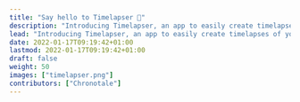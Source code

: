 ```yaml
---
title: "Say hello to Timelapser 👋"
description: "Introducing Timelapser, an app to easily create timelapses of your digital work."
lead: "Introducing Timelapser, an app to easily create timelapses of your digital work."
date: 2022-01-17T09:19:42+01:00
lastmod: 2022-01-17T09:19:42+01:00
draft: false
weight: 50
images: ["timelapser.png"]
contributors: ["Chronotale"]
---
```

